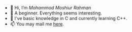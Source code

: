 - 👋 Hi, I’m *Mohammod Moshiur Rahman*
- 👀 A beginner. Everything seems interesting.
- 🌱 I've basic knowledge in C and currently learning C++.
- 📫 You may mail me [here](miraz173r@gmail.com).
<!--- 💞️ I’m looking to collaborate on ...-->
<!---
miraz173/miraz173 is a ✨ special ✨ repository because its `README.md` (this file) appears on your GitHub profile.
You can click the Preview link to take a look at your changes.
--->
